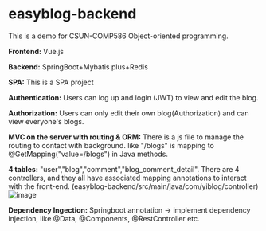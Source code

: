 # easyblog-backend
This is a demo for CSUN-COMP586 Object-oriented programming.

**Frontend:** Vue.js

**Backend:** SpringBoot+Mybatis plus+Redis

**SPA:** This is a SPA project

**Authentication:** Users can log up and login (JWT) to view and edit the blog.

**Authorization:** Users can only edit their own blog(Authorization) and can view everyone's blogs. 

**MVC on the server with routing & ORM:** There is a js file to manage the routing to contact with background. 
like "/blogs" is mapping to @GetMapping("value=/blogs") in Java methods. 

**4 tables:**
"user","blog","comment","blog_comment_detail".
There are 4 controllers, and they all have associated mapping annotations to interact with the front-end. (easyblog-backend/src/main/java/com/yiblog/controller) 
![image](https://user-images.githubusercontent.com/52452350/144959518-889a1e60-d9b4-4673-87b1-7b244a00a0d0.png)

**Dependency Ingection:** Springboot annotation -> implement dependency injection, like @Data, @Components, @RestController etc.

